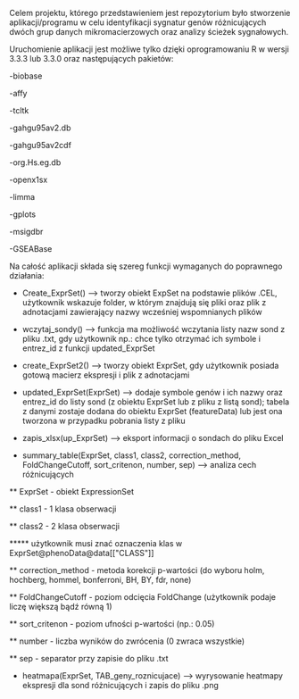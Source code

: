 Celem projektu, którego przedstawieniem jest repozytorium było stworzenie aplikacji/programu w celu identyfikacji sygnatur genów różnicujących dwóch grup danych mikromacierzowych oraz analizy ścieżek sygnałowych.

Uruchomienie aplikacji jest możliwe tylko dzięki oprogramowaniu R w wersji 3.3.3 lub 3.3.0 oraz następujących pakietów:

-biobase

-affy

-tcltk

-gahgu95av2.db

-gahgu95av2cdf

-org.Hs.eg.db

-openx1sx

-limma

-gplots

-msigdbr

-GSEABase


Na całość aplikacji składa się szereg funkcji wymaganych do poprawnego działania:

- Create_ExprSet() --> tworzy obiekt ExpSet na podstawie plików .CEL, użytkownik wskazuje folder, w którym znajdują się pliki oraz plik z adnotacjami zawierający nazwy wcześniej wspomnianych plików

- wczytaj_sondy() --> funkcja ma możliwość wczytania listy nazw sond z pliku .txt, gdy użytkownik np.: chce tylko otrzymać ich symbole i entrez_id z funkcji updated_ExprSet

- create_ExprSet2() --> tworzy obiekt ExprSet, gdy użytkownik posiada gotową macierz ekspresji i plik z adnotacjami 

- updated_ExprSet(ExprSet) --> dodaje symbole genów i ich nazwy oraz entrez_id do listy sond (z obiektu ExprSet lub z pliku z listą sond); tabela z danymi zostaje dodana do obiektu ExprSet (featureData) lub jest ona tworzona w przypadku pobrania listy z pliku

- zapis_xlsx(up_ExprSet) --> eksport informacji o sondach do pliku Excel

- summary_table(ExprSet, class1, class2, correction_method, FoldChangeCutoff, sort_critenon, number, sep)  --> analiza cech różnicujących 

** ExprSet - obiekt ExpressionSet

** class1 - 1 klasa obserwacji 

** class2 - 2 klasa obserwacji 

***** użytkownik musi znać oznaczenia klas w ExprSet@phenoData@data[["CLASS"]]

** correction_method - metoda korekcji p-wartości (do wyboru holm, hochberg, hommel, bonferroni, BH, BY, fdr, none)

** FoldChangeCutoff - poziom odcięcia FoldChange (użytkownik podaje liczę większą bądź równą 1)

** sort_critenon - poziom ufności p-wartości (np.: 0.05)

** number - liczba wyników do zwrócenia (0 zwraca wszystkie)

** sep - separator przy zapisie do pliku .txt

- heatmapa(ExprSet, TAB_geny_roznicujace) --> wyrysowanie heatmapy ekspresji dla sond różnicujących i zapis do pliku .png

